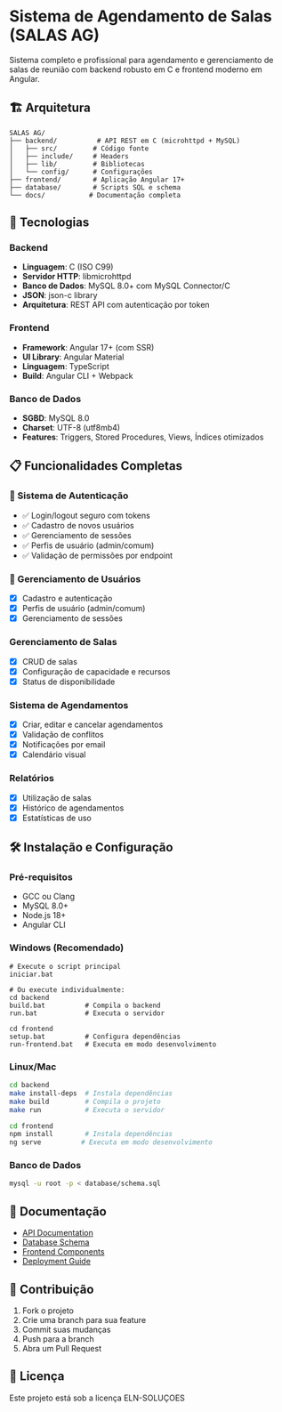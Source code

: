 # Sistema de Agendamento de Salas (SALAS AG)

Sistema completo e profissional para agendamento e gerenciamento de salas de reunião com backend robusto em C e frontend moderno em Angular.

## 🏗️ Arquitetura

```
SALAS AG/
├── backend/          # API REST em C (microhttpd + MySQL)
│   ├── src/         # Código fonte
│   ├── include/     # Headers
│   ├── lib/         # Bibliotecas
│   └── config/      # Configurações
├── frontend/        # Aplicação Angular 17+
├── database/        # Scripts SQL e schema
└── docs/           # Documentação completa
```

## 🚀 Tecnologias

### Backend
- **Linguagem**: C (ISO C99)
- **Servidor HTTP**: libmicrohttpd
- **Banco de Dados**: MySQL 8.0+ com MySQL Connector/C
- **JSON**: json-c library
- **Arquitetura**: REST API com autenticação por token

### Frontend
- **Framework**: Angular 17+ (com SSR)
- **UI Library**: Angular Material
- **Linguagem**: TypeScript
- **Build**: Angular CLI + Webpack

### Banco de Dados
- **SGBD**: MySQL 8.0
- **Charset**: UTF-8 (utf8mb4)
- **Features**: Triggers, Stored Procedures, Views, Índices otimizados

## 📋 Funcionalidades Completas

### 🔐 Sistema de Autenticação
- ✅ Login/logout seguro com tokens
- ✅ Cadastro de novos usuários
- ✅ Gerenciamento de sessões
- ✅ Perfis de usuário (admin/comum)
- ✅ Validação de permissões por endpoint

### 👥 Gerenciamento de Usuários
- [x] Cadastro e autenticação
- [x] Perfis de usuário (admin/comum)
- [x] Gerenciamento de sessões

### Gerenciamento de Salas
- [x] CRUD de salas
- [x] Configuração de capacidade e recursos
- [x] Status de disponibilidade

### Sistema de Agendamentos
- [x] Criar, editar e cancelar agendamentos
- [x] Validação de conflitos
- [x] Notificações por email
- [x] Calendário visual

### Relatórios
- [x] Utilização de salas
- [x] Histórico de agendamentos
- [x] Estatísticas de uso

## 🛠️ Instalação e Configuração

### Pré-requisitos
- GCC ou Clang
- MySQL 8.0+
- Node.js 18+
- Angular CLI

### Windows (Recomendado)
```batch
# Execute o script principal
iniciar.bat

# Ou execute individualmente:
cd backend
build.bat          # Compila o backend
run.bat            # Executa o servidor

cd frontend
setup.bat          # Configura dependências
run-frontend.bat   # Executa em modo desenvolvimento
```

### Linux/Mac
```bash
cd backend
make install-deps  # Instala dependências
make build         # Compila o projeto
make run           # Executa o servidor

cd frontend
npm install        # Instala dependências
ng serve          # Executa em modo desenvolvimento
```

### Banco de Dados
```bash
mysql -u root -p < database/schema.sql
```

## 📖 Documentação

- [API Documentation](docs/api.md)
- [Database Schema](docs/database.md)
- [Frontend Components](docs/frontend.md)
- [Deployment Guide](docs/deployment.md)

## 🤝 Contribuição

1. Fork o projeto
2. Crie uma branch para sua feature
3. Commit suas mudanças
4. Push para a branch
5. Abra um Pull Request

## 📄 Licença

Este projeto está sob a licença ELN-SOLUÇOES
